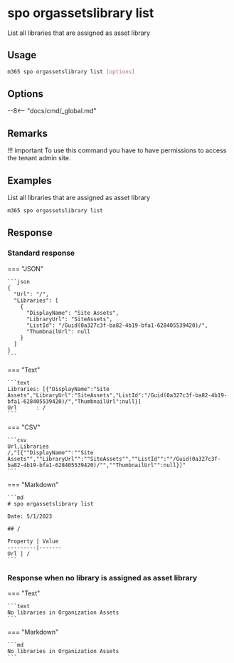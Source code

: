 # spo orgassetslibrary list

List all libraries that are assigned as asset library

## Usage

```sh
m365 spo orgassetslibrary list [options]
```

## Options

--8<-- "docs/cmd/_global.md"

## Remarks

!!! important
    To use this command you have to have permissions to access the tenant admin site.

## Examples

List all libraries that are assigned as asset library

```sh
m365 spo orgassetslibrary list
```

## Response

### Standard response

=== "JSON"

    ```json
    {
      "Url": "/",
      "Libraries": [
        {
          "DisplayName": "Site Assets",
          "LibraryUrl": "SiteAssets",
          "ListId": "/Guid(0a327c3f-ba82-4b19-bfa1-628405539420)/",
          "ThumbnailUrl": null
        }
      ]
    }
    ```

=== "Text"

    ```text
    Libraries: [{"DisplayName":"Site Assets","LibraryUrl":"SiteAssets","ListId":"/Guid(0a327c3f-ba82-4b19-bfa1-628405539420)/","ThumbnailUrl":null}]
    Url      : /
    ```

=== "CSV"

    ```csv
    Url,Libraries
    /,"[{""DisplayName"":""Site Assets"",""LibraryUrl"":""SiteAssets"",""ListId"":""/Guid(0a327c3f-ba82-4b19-bfa1-628405539420)/"",""ThumbnailUrl"":null}]"
    ```

=== "Markdown"

    ```md
    # spo orgassetslibrary list 

    Date: 5/1/2023

    ## /

    Property | Value
    ---------|-------
    Url | /
    ```
### Response when no library is assigned as asset library

=== "Text"

    ```text
    No libraries in Organization Assets
    ```

=== "Markdown"

    ```md
    No libraries in Organization Assets
    ```
